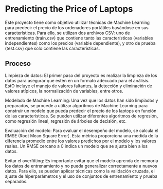 # Predicting the Price of Laptops

Este proyecto tiene como objetivo utilizar técnicas de Machine Learning para predecir el precio de los ordenadores portátiles basándose en sus características. Para ello, se utilizan dos archivos CSV: uno de entrenamiento (train.csv) que contiene tanto las características (variables independientes) como los precios (variable dependiente), y otro de prueba (test.csv) que solo contiene las características.

## Proceso

Limpieza de datos: El primer paso del proyecto es realizar la limpieza de los datos para asegurar que estén en un formato adecuado para el análisis. EstO incluye el manejo de valores faltantes, la detección y eliminación de valores atípicos, la normalización de variables, entre otros.

Modelado de Machine Learning: Una vez que los datos han sido limpiados y preparados, se procede a utilizar algoritmos de Machine Learning para construir un modelo que pueda predecir el precio de los laptops en función de las características. Se pueden utilizar diferentes algoritmos de regresión, como regresión lineal, regresión de árboles de decisión, etc.

Evaluación del modelo: Para evaluar el desempeño del modelo, se calcula el RMSE (Root Mean Square Error). Esta métrica proporciona una medida de la diferencia promedio entre los valores predichos por el modelo y los valores reales. Un RMSE cercano a 0 indica un modelo que se ajusta bien a los datos.

Evitar el overfitting: Es importante evitar que el modelo aprenda de memoria los datos de entrenamiento y no pueda generalizar correctamente a nuevos datos. Para ello, se pueden aplicar técnicas como la validación cruzada, el ajuste de hiperparámetros y el uso de conjuntos de entrenamiento y prueba separados.









